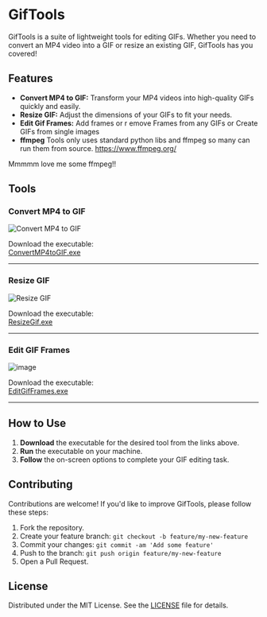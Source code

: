 # GifTools

GifTools is a suite of lightweight tools for editing GIFs. Whether you need to convert an MP4 video into a GIF or resize an existing GIF, GifTools has you covered!

## Features

- **Convert MP4 to GIF:** Transform your MP4 videos into high-quality GIFs quickly and easily.
- **Resize GIF:** Adjust the dimensions of your GIFs to fit your needs.
- **Edit Gif Frames:** Add frames or r emove Frames from any GIFs or Create GIFs from single images
- **ffmpeg** Tools only uses standard python libs and ffmpeg so many can run them from source. https://www.ffmpeg.org/

Mmmmm love me some ffmpeg!!

## Tools

### Convert MP4 to GIF

![Convert MP4 to GIF](https://github.com/user-attachments/assets/71a51a89-cfcd-4efa-8d33-a7b8de91bd1d)

Download the executable:  
[ConvertMP4toGIF.exe](https://github.com/Kavex/GifTools/releases/download/ConvertMP4toGIF/ConvertMP4toGIF.exe)

---

### Resize GIF

![Resize GIF](https://github.com/user-attachments/assets/a771da36-dc46-4274-aaaf-ae6fad65af01)

Download the executable:  
[ResizeGif.exe](https://github.com/Kavex/GifTools/releases/download/ResizeGif/ResizeGif.exe)

---

### Edit GIF Frames

![image](https://github.com/user-attachments/assets/a8c77480-47db-46b0-a73b-ca7594a8fff8)

Download the executable:  
[EditGifFrames.exe](https://github.com/Kavex/GifTools/releases/download/EditGifFrames/EditGifFrames.exe)

---


## How to Use

1. **Download** the executable for the desired tool from the links above.
2. **Run** the executable on your machine.
3. **Follow** the on-screen options to complete your GIF editing task.

## Contributing

Contributions are welcome! If you'd like to improve GifTools, please follow these steps:

1. Fork the repository.
2. Create your feature branch: `git checkout -b feature/my-new-feature`
3. Commit your changes: `git commit -am 'Add some feature'`
4. Push to the branch: `git push origin feature/my-new-feature`
5. Open a Pull Request.

## License

Distributed under the MIT License. See the [LICENSE](LICENSE) file for details.
